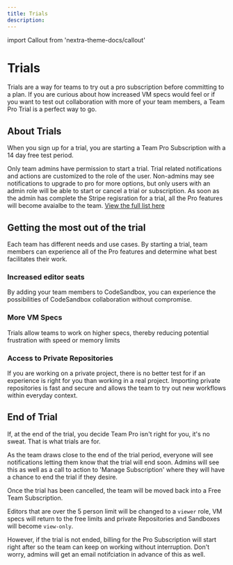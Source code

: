 ```yaml
---
title: Trials
description: 
---
```


import Callout from 'nextra-theme-docs/callout'

# Trials


Trials are a way for teams to try out a pro subscription before committing to a plan. If you are curious about how increased VM specs would feel or if you want to test out collaboration with more of your team members, a Team Pro Trial is a perfect way to go. 

## About Trials

When you sign up for a trial, you are starting a Team Pro Subscription with a 14 day free test period. 

Only team admins have permission to start a trial. Trial related notifications and actions are customized to the role of the user. Non-admins may see notifications to upgrade to pro for more options, but only users with an admin role will be able to start or cancel a trial or subscription. 
As soon as the admin has complete the Stripe regisration for a trial, all the Pro features will become avaialbe to the team. [View the full list here](https://codesandbox.io/pricing)

## Getting the most out of the trial
Each team has different needs and use cases. By starting a trial, team members can experience all of the Pro features and determine what best facilitates their work.

### Increased editor seats
By adding your team members to CodeSandbox, you can experience the possibilities of CodeSandbox collaboration without compromise. 

### More VM Specs
Trials allow teams to work on higher specs, thereby reducing potential frustration with speed or memory limits

### Access to Private Repositories
If you are working on a private project, there is no better test for if an experience is right for you than working in a real project. Importing private repositories is fast and secure and allows the team to try out new workflows within everyday context. 

## End of Trial

If, at the end of the trial, you decide Team Pro isn't right for you, it's no sweat. That is what trials are for. 

As the team draws close to the end of the trial period, everyone will see notifications letting them know that the trial will end soon. Admins will see this as well as a call to action to 'Manage Subscription' where they will have a chance to end the trial if they desire.

Once the trial has been cancelled, the team will be moved back into a Free Team Subscription.

Editors that are over the 5 person limit will be changed to a `viewer` role, VM specs will return to the free limits and private Repositories and Sandboxes will become `view-only`.

However, if the trial is not ended, billing for the Pro Subscription will start right after so the team can keep on working without interruption. Don't worry, admins will get an email notifciation in advance of this as well. 



